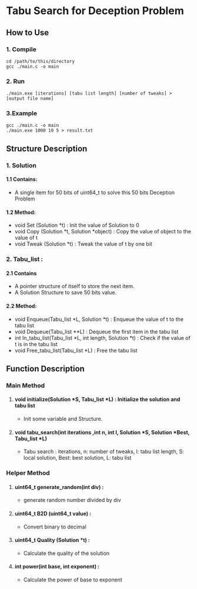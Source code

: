 ﻿# Tabu Search for Deception Problem
## How to Use
### 1. Compile
```
cd /path/to/this/directory
gcc ./main.c -o main
```
### 2. Run
```
./main.exe [iterations] [tabu list length] [number of tweaks] > [output file name]
```
### 3.Example
```
gcc ./main.c -o main
./main.exe 1000 10 5 > result.txt
```

## Structure Description
### 1. Solution
#### 1.1 Contains:
* A single item for 50 bits of uint64_t to solve this 50 bits Deception Problem

#### 1.2 Method:
* void Set (Solution *t) : Init the value of Solution to 0
* void Copy (Solution *t, Solution *object) : Copy the value of object to the value of t
* void Tweak (Solution *t) : Tweak the value of t by one bit

### 2. Tabu_list :
#### 2.1 Contains
* A pointer structure of itself to store the next item.
* A Solution Structure to save 50 bits value.
#### 2.2 Method:
* void Enqueue(Tabu_list *L, Solution *t) : Enqueue the value of t to the tabu list
* void Dequeue(Tabu_list **L) : Dequeue the first item in the tabu list
* int In_tabu_list(Tabu_list *L, int length, Solution *t) : Check if the value of t is in the tabu list
* void Free_tabu_list(Tabu_list *L) : Free the tabu list


## Function Description

### Main Method
1. #### void initialize(Solution *S, Tabu_list *L) : Initialize the solution and tabu list
    * Init some variable and Structure. 
2. #### void tabu_search(int iterations ,int n, int l, Solution *S, Solution *Best, Tabu_list *L)
    * Tabu search : iterations, n: number of tweaks, l: tabu list length, S: local solution, Best: best solution, L: tabu list

### Helper Method
1. #### uint64_t generate_random(int div) : 
    * generate random number divided by div
2. #### uint64_t B2D (uint64_t value) : 
    * Convert binary to decimal
3. #### uint64_t Quality (Solution *t) : 
    * Calculate the quality of the solution
4. #### int power(int base, int exponent) : 
    * Calculate the power of base to exponent

